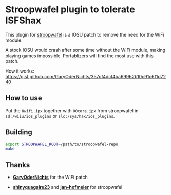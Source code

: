 # Stroopwafel plugin to tolerate ISFShax

This plugin for [stroopwafel](https://github.com/shinyquagsire23/stroopwafel) is a IOSU patch to remove the need for the WiFi module.

A stock IOSU would crash after some time without the WiFi module, making playing games impossible. Portablizers will find the most use with this patch.

How it works: https://gist.github.com/GaryOderNichts/357df4dcf4ba69962b10c91c6f1d7240

## How to use

Put the `8wifi.ipx` together with `00core.ipx` from stroopwafel in `sd:/wiiu/ios_plugins` or `slc:/sys/hax/ios_plugins`.

## Building

```bash
export STROOPWAFEL_ROOT=/path/to/stroopwafel-repo
make
```

## Thanks

- [**GaryOderNichts**](https://github.com/GaryOderNichts) for the WiFi patch

- [**shinyquagsire23**](https://github.com/shinyquagsire23) and [**jan-hofmeier**](https://github.com/jan-hofmeier) for stroopwafel
